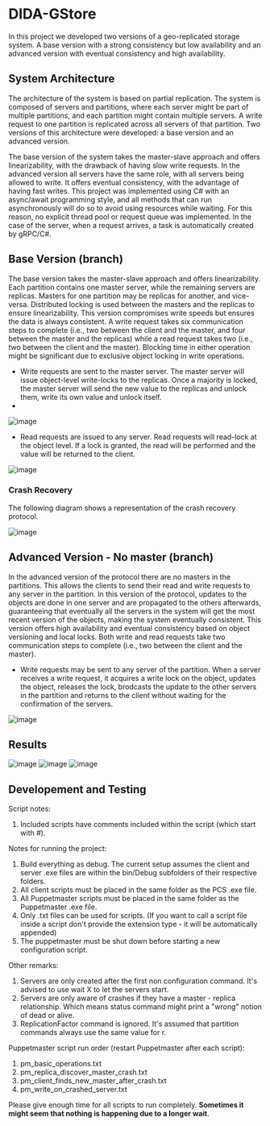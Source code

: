 # DIDA-GStore
In this project we developed two versions of a geo-replicated storage system. A base version with a strong consistency but low availability and an advanced version with eventual consistency and high availability.

## System Architecture
The architecture of the system is based on partial replication. The system is composed of servers and partitions, where each server might be part of multiple partitions, and each partition might contain multiple servers. A write request to one partition is replicated across all servers of that partition. Two versions of this architecture were developed: a base version and an advanced version.

The base version of the system takes the master-slave approach and offers linearizability, with the drawback of having slow write requests. In the advanced version all servers have the same role, with all servers being allowed to write. It offers eventual consistency, with the advantage of having fast writes. This project was implemented using C# with an async/await programming style, and all methods that can run asynchronously will do so to avoid using resources while waiting. For this reason, no explicit thread pool or request queue was implemented. In the case of the server, when a request arrives, a task is automatically created by gRPC/C#.

## Base Version (branch)
The base version takes the master-slave approach and offers linearizability. Each partition contains one master server, while the remaining servers are replicas. Masters for one partition may be replicas for another, and vice-versa. Distributed locking is used between the masters and the replicas to ensure linearizability. This version compromises write speeds but ensures the data is always consistent. A write request takes six communication steps to complete (i.e., two between the client and the master, and four between the master and the replicas) while a read request takes two (i.e., two between the client and the master). Blocking time in either operation might be significant due to exclusive object locking in write operations.

- Write requests are sent to the master server. The master server will issue object-level write-locks to the replicas. Once a majority is locked, the master server will send the new value to the replicas and unlock them, write its own value and unlock itself.
- 
![image](https://user-images.githubusercontent.com/22732776/114277393-e830a600-9a22-11eb-9435-a472a02a3e41.png)

- Read requests are issued to any server. Read requests will read-lock at the object level. If a lock is granted, the read will be performed and the value will be returned to the client.

![image](https://user-images.githubusercontent.com/22732776/114277389-dc44e400-9a22-11eb-9d3e-e4daf491a501.png)

### Crash Recovery
The following diagram shows a representation of the crash recovery protocol.

![image](https://user-images.githubusercontent.com/22732776/114277641-e61b1700-9a23-11eb-80c2-a403ed1bab18.png)

## Advanced Version - No master (branch)
In the advanced version of the protocol there are no masters in the partitions. This allows the clients to send their read and write requests to any server in the partition. In this version of the protocol, updates to the objects are done in one server and are propagated to the others afterwards, guaranteeing that eventually all the servers in the system will get the most recent version of the objects, making the system eventually consistent. This version offers high availability and eventual consistency based on object versioning and local locks. Both write and read requests take two communication steps to complete (i.e., two between the client and the master).

- Write requests may be sent to any server of the partition. When a server receives a write request, it acquires a write lock on the object, updates the object, releases the lock, brodcasts the update to the other servers in the partition and returns to the client without waiting for the confirmation of the servers.

![image](https://user-images.githubusercontent.com/22732776/114277708-427e3680-9a24-11eb-8692-0a2ec8f8a2f3.png)

## Results

![image](https://user-images.githubusercontent.com/22732776/114277738-6b063080-9a24-11eb-815f-e3e7b0b4fa07.png)
![image](https://user-images.githubusercontent.com/22732776/114277743-7194a800-9a24-11eb-9f3c-abf0d8e6a0bf.png)
![image](https://user-images.githubusercontent.com/22732776/114277756-79544c80-9a24-11eb-9961-235561bc8a49.png)


## Developement and Testing

Script notes:
1. Included scripts have comments included within the script (which start with #).

Notes for running the project:
1. Build everything as debug. The current setup assumes the client and server .exe files are within the bin/Debug subfolders of their respective folders.
2. All client scripts must be placed in the same folder as the PCS .exe file.
3. All Puppetmaster scripts must be placed in the same folder as the Puppetmaster .exe file.
4. Only .txt files can be used for scripts. (If you want to call a script file inside a script don't provide the extension type - it will be automatically appended)
5. The puppetmaster must be shut down before starting a new configuration script.

Other remarks:
1. Servers are only created after the first non configuration command. It's advised to use wait X to let the servers start.
2. Servers are only aware of crashes if they have a master - replica relationship. Which means status command might print a "wrong" notion of dead or alive.
3. ReplicationFactor command is ignored. It's assumed that partition commands always use the same value for r.

Puppetmaster script run order (restart Puppetmaster after each script):
1. pm_basic_operations.txt
2. pm_replica_discover_master_crash.txt
3. pm_client_finds_new_master_after_crash.txt
4. pm_write_on_crashed_server.txt

Please give enough time for all scripts to run completely. **Sometimes it might seem that nothing is happening due to a longer wait**.
